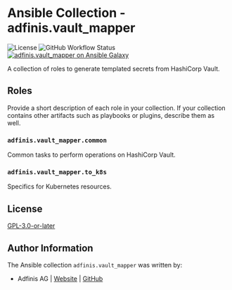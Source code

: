 # Ansible Collection - adfinis.vault_mapper

![License](https://img.shields.io/github/license/adfinis/ansible-collection-vault_mapper)
![GitHub Workflow Status](https://img.shields.io/github/actions/workflow/status/adfinis/ansible-collection-vault_mapper/ansible-lint.yml)
[![adfinis.vault_mapper on Ansible Galaxy](https://img.shields.io/badge/collection-adfinis.vault_mapper-blue)](https://galaxy.ansible.com/ui/repo/published/adfinis/vault_mapper/)


A collection of roles to generate templated secrets from HashiCorp Vault.

## Roles

Provide a short description of each role in your collection.  If your collection contains other artifacts such as playbooks or plugins, describe them as well.

### `adfinis.vault_mapper.common`

Common tasks to perform operations on HashiCorp Vault.

### `adfinis.vault_mapper.to_k8s`

Specifics for Kubernetes resources.

## License

[GPL-3.0-or-later](https://github.com/adfinis-sygroup/ansible-collection-vault_mapper/blob/main/LICENSE)

## Author Information

The Ansible collection `adfinis.vault_mapper` was written by:

* Adfinis AG | [Website](https://www.adfinis.com/) | [GitHub](https://github.com/adfinis)

